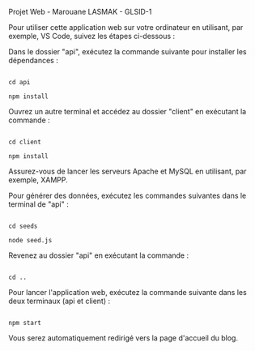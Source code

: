 Projet Web - Marouane LASMAK - GLSID-1

Pour utiliser cette application web sur votre ordinateur en utilisant, par exemple, VS Code, suivez les étapes ci-dessous :

Dans le dossier "api", exécutez la commande suivante pour installer les dépendances :

                                                                                            cd api
                                                                                            npm install

Ouvrez un autre terminal et accédez au dossier "client" en exécutant la commande :

                                                                                            cd client
                                                                                            npm install

Assurez-vous de lancer les serveurs Apache et MySQL en utilisant, par exemple, XAMPP.

Pour générer des données, exécutez les commandes suivantes dans le terminal de "api" :

                                                                                            cd seeds
                                                                                            node seed.js

Revenez au dossier "api" en exécutant la commande :

                                                                                            cd ..

Pour lancer l'application web, exécutez la commande suivante dans les deux terminaux (api et client) :

                                                                                            npm start

Vous serez automatiquement redirigé vers la page d'accueil du blog.